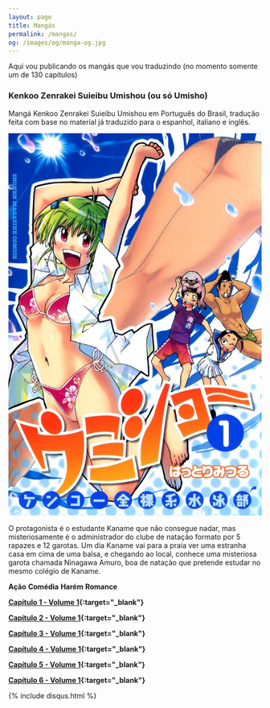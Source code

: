 ```yaml
---
layout: page
title: Mangás
permalink: /mangas/
og: /images/og/manga-og.jpg
---
```


Aqui vou publicando os mangás que vou traduzindo (no momento somente um de 130 capítulos)

### Kenkoo Zenrakei Suieibu Umishou (ou só Umisho)

Mangá Kenkoo Zenrakei Suieibu Umishou em Português do Brasil, tradução feita com base no material já traduzido para o espanhol, italiano e inglês.

![Umisho](/images/umisho.jpg)

O protagonista é o estudante Kaname que não consegue nadar, mas misteriosamente é o administrador do clube de natação formato por 5 rapazes e 12 garotas. Um dia Kaname vai para a praia ver uma estranha casa em cima de uma balsa, e chegando ao local, conhece uma misteriosa garota chamada Ninagawa Amuro, boa de natação que pretende estudar no mesmo colégio de Kaname.

**Ação** 
**Comédia** 
**Harém** 
**Romance**

**[Capítulo 1 - Volume 1](/mangas/umisho/umisho1.pdf){:target="_blank"}**

**[Capítulo 2 - Volume 1](/mangas/umisho/umisho2.pdf){:target="_blank"}**

**[Capítulo 3 - Volume 1](/mangas/umisho/umisho3.pdf){:target="_blank"}**

**[Capítulo 4 - Volume 1](/mangas/umisho/umisho4.pdf){:target="_blank"}**

**[Capítulo 5 - Volume 1](/mangas/umisho/umisho5.pdf){:target="_blank"}**

**[Capítulo 6 - Volume 1](https://www.mediafire.com/file/yqrst0vicyrwl8q/umisho6.pdf/file){:target="_blank"}**

{% include disqus.html %}